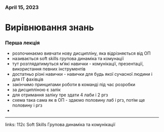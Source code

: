 
### April 15, 2023

# Вирівнювання знань

### Перша лекція

- розпочинаємо вивчати нову дисципліну, яка відрізняється від ОП
- називається soft skills групова динаміка та комунації
- тут розглядатимуться м’які навички - комунікації, презентації, використання певних інструментів
- достатньо різні навички - навички для будь якої сучасної людини і для ІТ фахівців
- закінчимо принципами роботи в команді під час розробки
- за дисципліною є залік
- для отримання заліку тре здати 4 лаби і 2 ргз
- схема така сама як в ОП - здаємо половину лаб і ргз, потім ще половину і ргз
- 



---

links: 112c Soft Skills Групова динаміка та комунікації

